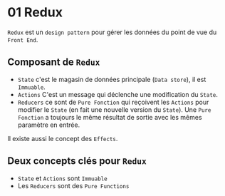 # 01 Redux

`Redux` est un `design pattern` pour gérer les données du point de vue du `Front End`.



## Composant de `Redux`

- `State` c'est le magasin de données principale (`Data store`), il est `Immuable`.
- `Actions` C'est un message qui déclenche une modification du `State`.
- `Reducers` ce sont de `Pure Fonction` qui reçoivent les `Actions` pour modifier le `State` (en fait une nouvelle version du `State`).
  Une `Pure Fonction` a toujours le même résultat de sortie avec les mêmes paramètre en entrée.

Il existe aussi le concept des `Effects`.



## Deux concepts clés pour `Redux`

- `State` et `Actions` sont `Immuable`
- Les `Reducers` sont des `Pure Functions`

